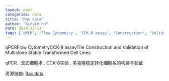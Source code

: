 ```yaml
---
layout: post
categories: data
title: "Rac data"
author: "Xinxin Hu"
date: 2024-12-13
tags: ['qPCR', 'Flow Cytometry', 'CCK-8 assay', 'Construction', 'Validation', 'Multiclone', 'Stable Transformed Cell Lines']
---
```


qPCRFlow CytometryCCK-8 assayThe Construction and Validation of Multiclone Stable Transformed Cell Lines

qPCR  . 流式细胞术  . CCK-8实验  . 多克隆稳定转化细胞系的构建与验证

资源链接: [Rac data](https://doi.org/10.57760/sciencedb.18324)
